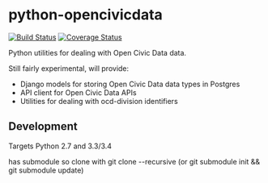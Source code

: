 python-opencivicdata
====================

[![Build Status](https://travis-ci.org/opencivicdata/python-opencivicdata.svg?branch=master)](https://travis-ci.org/opencivicdata/python-opencivicdata)
[![Coverage Status](https://coveralls.io/repos/opencivicdata/python-opencivicdata/badge.png?branch=master)](https://coveralls.io/r/opencivicdata/python-opencivicdata?branch=master)


Python utilities for dealing with Open Civic Data data.

Still fairly experimental, will provide:
* Django models for storing Open Civic Data data types in Postgres
* API client for Open Civic Data APIs
* Utilities for dealing with ocd-division identifiers


Development
-----------

Targets Python 2.7 and 3.3/3.4

has submodule so clone with git clone --recursive 
(or git submodule init && git submodule update)
